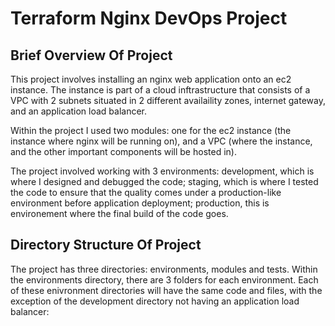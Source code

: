 <h1>Terraform Nginx DevOps Project</h1>

<h2>Brief Overview Of Project</h2>

<p> This project involves installing an nginx web application onto an ec2 instance. The instance is part of a cloud inftrastructure that consists of a VPC with 2 subnets situated in 2 different availaility zones, internet gateway, and an application load balancer.

Within the project I used two modules: one for the ec2 instance (the instance where nginx will be running on), and a VPC (where the instance, and the other important components will be hosted in).  
  
The project involved working with 3 environments: development, which is where I designed and debugged the code; staging, which is where I tested the code to ensure that the quality comes under a production-like environment before application deployment; production, this is environement where the final build of the code goes.</p>

<h2>Directory Structure Of Project</h2>

<p>The project has three directories: environments, modules and tests. Within the environments directory, there are 3 folders for each environment. Each of these enivronment directories will have the same code and files, with the exception of the development directory not having an application load balancer: 


</p>
